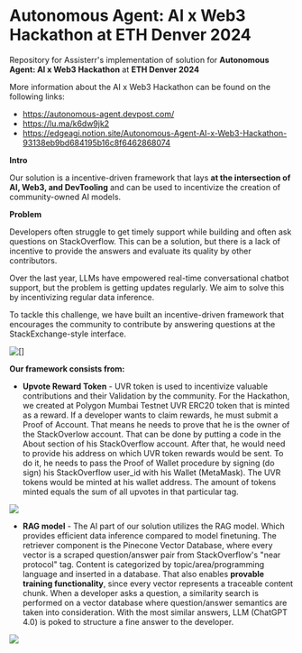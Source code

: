 # Autonomous Agent: AI x Web3 Hackathon at ETH Denver 2024
Repository for Assisterr's implementation of solution for **Autonomous Agent: AI x Web3 Hackathon** at **ETH Denver 2024**

More information about the AI x Web3 Hackathon can be found on the following links:
- https://autonomous-agent.devpost.com/
- https://lu.ma/k6dw9jk2
- https://edgeagi.notion.site/Autonomous-Agent-AI-x-Web3-Hackathon-93138eb9bd684195b16c8f6462868074

**Intro**

Our solution is a incentive-driven framework that lays **at the intersection of AI, Web3, and DevTooling** and can be used to incentivize the creation of community-owned AI models.

**Problem**

Developers often struggle to get timely support while building and often ask questions on StackOverflow. This can be a solution, but there is a lack of incentive to provide the answers and evaluate its quality by other contributors.

Over the last year, LLMs have empowered real-time conversational chatbot support, but the problem is getting updates regularly. We aim to solve this by incentivizing regular data inference.

To tackle this challenge, we have built an incentive-driven framework that encourages the community to contribute by answering questions at the StackExchange-style interface.

![[<img src="[path/to/image.png](https://t9005183185.p.clickup-attachments.com/t9005183185/c77ff11d-5003-480a-95e5-6c07b646a7b0/assisterr_eth_denver_hackathon_arch.drawio.png)">]](https://t9005183185.p.clickup-attachments.com/t9005183185/c77ff11d-5003-480a-95e5-6c07b646a7b0/assisterr_eth_denver_hackathon_arch.drawio.png)

**Our framework consists from:**

-   **Upvote Reward Token** - UVR token is used to incentivize valuable contributions and their Validation by the community. For the Hackathon, we created at Polygon Mumbai Testnet UVR ERC20 token that is minted as a reward. If a developer wants to claim rewards, he must submit a Proof of Account. That means he needs to prove that he is the owner of the StackOverlow account. That can be done by putting a code in the About section of his StackOverflow account. After that, he would need to provide his address on which UVR token rewards would be sent. To do it, he needs to pass the Proof of Wallet procedure by signing (do sign) his StackOverflow user_id with his Wallet (MetaMask). The UVR tokens would be minted at his wallet address. The amount of tokens minted equals the sum of all upvotes in that particular tag.

![](https://t9005183185.p.clickup-attachments.com/t9005183185/811dfcda-a66b-46a4-a697-31e7b20d626d/assisterr_eth_denver_hackathon_rewards.drawio.png)

-   **RAG model** - The AI part of our solution utilizes the RAG model. Which provides efficient data inference compared to model finetuning. The retriever component is the Pinecone Vector Database, where every vector is a scraped question/answer pair from StackOverflow's "near protocol" tag. Content is categorized by topic/area/programming language and inserted in a database. That also enables **provable training functionality**, since every vector represents a traceable content chunk. When a developer asks a question, a similarity search is performed on a vector database where question/answer semantics are taken into consideration. With the most similar answers, LLM (ChatGPT 4.0) is poked to structure a fine answer to the developer.



![](https://t9005183185.p.clickup-attachments.com/t9005183185/d49e7bb2-1269-414c-9dc6-91cc320b12f8/proof%20of%20wallet.png)

